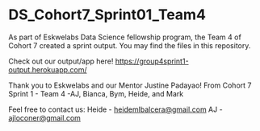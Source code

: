 # DS_Cohort7_Sprint01_Team4
As part of Eskwelabs Data Science fellowship program, the Team 4 of Cohort 7 created a sprint output. You may find the files in this repository.

Check out our output/app here!
https://group4sprint1-output.herokuapp.com/

Thank you to Eskwelabs and our Mentor Justine Padayao!
From Cohort 7 Sprint 1 - Team 4
-AJ, Bianca, Bym, Heide, and Mark


Feel free to contact us:
Heide - heidemlbalcera@gmail.com
AJ - ajloconer@gmail.com
